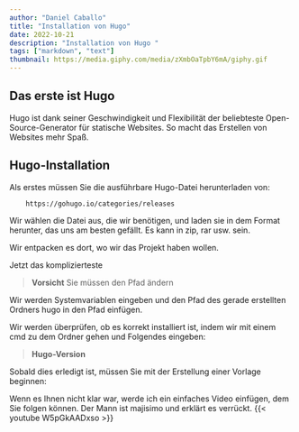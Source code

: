 ```yaml
---
author: "Daniel Caballo"
title: "Installation von Hugo"
date: 2022-10-21
description: "Installation von Hugo "
tags: ["markdown", "text"]
thumbnail: https://media.giphy.com/media/zXmbOaTpbY6mA/giphy.gif
---
```


<h2>Das erste ist Hugo</h2>

Hugo ist dank seiner Geschwindigkeit und Flexibilität der beliebteste Open-Source-Generator für statische Websites.
So macht das Erstellen von Websites mehr Spaß.

<h2>Hugo-Installation</h2>

Als erstes müssen Sie die ausführbare Hugo-Datei herunterladen von:

``` versuchen
    https://gohugo.io/categories/releases
   ```

Wir wählen die Datei aus, die wir benötigen, und laden sie in dem Format herunter, das uns am besten gefällt.
Es kann in zip, rar usw. sein.

Wir entpacken es dort, wo wir das Projekt haben wollen.

Jetzt das komplizierteste

> **Vorsicht**
>Sie müssen den Pfad ändern

Wir werden Systemvariablen eingeben und den Pfad des gerade erstellten Ordners hugo in den Pfad einfügen.

Wir werden überprüfen, ob es korrekt installiert ist, indem wir mit einem cmd zu dem Ordner gehen und Folgendes eingeben:

> **Hugo-Version**

Sobald dies erledigt ist, müssen Sie mit der Erstellung einer Vorlage beginnen:







Wenn es Ihnen nicht klar war, werde ich ein einfaches Video einfügen, dem Sie folgen können. Der Mann ist majisimo und erklärt es verrückt.
{{< youtube W5pGkAADxso >}}